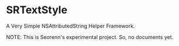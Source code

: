 SRTextStyle
===========

A Very Simple NSAttributedString Helper Framework.

NOTE: This is Seorenn's experimental project. So, no documents yet.
